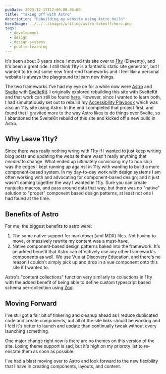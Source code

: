 ```yaml
---
pubDate: 2023-12-17T12:00:00-06:00
title: "Taking off with Astro"
description: "Rebuilding my website using Astro.build"
heroImage: ../../../images/writing/astro-takeoff/hero.png
tags:
  - development
  - design
  - design-systems
  - public-learning
---
```


It's been about 3 years since I moved this site over to [11ty](https://www.11ty.dev/) (Eleventy), and it's been a great ride. I still think 11ty is a fantastic static site generator, but I wanted to try out some new front-end frameworks and I feel like a personal website is always the playground to learn new things.

The two frameworks I've had my eye on for a while now were [Astro](https://www.google.com/search?client=firefox-b-1-d&q=svelte) and [Svelte](https://svelte.dev/) with [SvelteKit](https://kit.svelte.dev/). I originally explored rebuilding this site with SvelteKit and that work can still be found [here](https://github.com/Blind3y3Design/sveltekit-website). However, since I wanted to learn both, I had simultatiously set out to rebuild my [Accessibility Playbook](https://accessibility.blind3y3design.com/) which was also an 11ty site using Astro. In the end I completed that project first, and found that I gravited more to the way Astro likes to do things over Svelte, so I abandoned the SvelteKit rebuild of this site and kicked off a new build in Astro.

## Why Leave 11ty?

Since there was really nothing wring with 11ty if I wanted to just keep writing blog posts and updating the website there wasn't really anything that _needed_ to change. What ended up ultimately convincing my to hop ship was the edges I kept running up against in 11ty with wanting to build a more component-based system. In my day-to-day work with design systems I am often working with and advocating for component-based design; and it just wasn't coming together the way I wanted in 11ty. Sure you can create nunjucks macros, and pass around data that way, but there was no "native" solution to "proper" component based design patterns, at least not one I had found at the time.

## Benefits of Astro

For me, the biggest benefits to astro were:

1. The same native support for markdown (and MDX) files. Not having to move, or massively rewrite my content was a must-have,
2. Native component-based design patterns baked into the framework. It's an added benefit that Astro can effectively use any other framework's components as well. We use Vue at Discovery Education, and there's no reason I couldn't simply pick up and drop in a vue component onto this site if I wanted to.

Astro's "content collections" function very similarly to collections in 11ty with the added benefit of being able to define custom typescript based schema per-collection using [Zod](https://zod.dev/).

## Moving Forward

I've still got a fair bit of tinkering and cleanup ahead as I reduce duplicated code and create components, but all of the site links should be working and I feel it's better to launch and update than continually tweak without every launching something.

One major change right now is there are no themes on this version of the site. Losing theme support is sad, but it's high on my prioroty list to re-enstate them as soon as possible.

I've had a blast moving over to Astro and look forward to the new flexibility that I have in creating components, layouts, and content.
